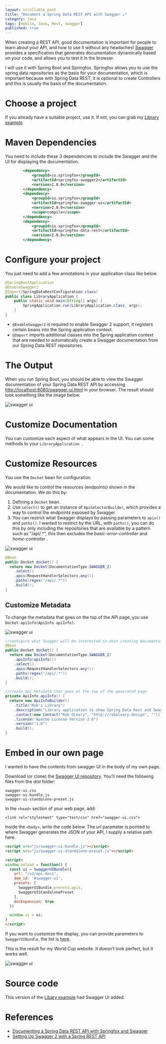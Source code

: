 ```yaml
---
layout: scrollable_post
title: "Document a Spring Data REST API with Swagger ☕"
category: java
tags: [mobile, Java, Rest, swagger]
published: true
---
```

When creating a REST API, good documentation is important for people to learn about your API, and how to use it without any headaches! [Swagger](https://swagger.io/) provides a specification that generates documentation dynamically based on your code, and allows you to test it in the browser.

I will use it with Spring Boot and Springfox. Springfox allows you to use the spring data repositories as the basis for your documentation, which is important because with Spring Data REST, it is optional to create Controllers and this is usually the basis of the documentation.

# Choose a project

If you already have a suitable project, use it. If not, you can grab my [Library example](https://github.com/robole/library-rest-minimum).

# Maven Dependencies

You need to include these 3 dependencies to include the Swagger and the UI for displaying the documentation.

```xml
        <dependency>
            <groupId>io.springfox</groupId>
            <artifactId>springfox-swagger2</artifactId>
            <version>2.8.0</version>
        </dependency>
        <dependency>
            <groupId>io.springfox</groupId>
            <artifactId>springfox-swagger-ui</artifactId>
            <version>2.8.0</version>
            <scope>compile</scope>
        </dependency>
        <dependency>
            <groupId>io.springfox</groupId>
            <artifactId>springfox-data-rest</artifactId>
            <version>2.8.0</version>
        </dependency>
```

# Configure your project

You just need to add a few annotations in your application class like below.

```java
@SpringBootApplication
@EnableSwagger2
@Import(SpringDataRestConfiguration.class)
public class LibraryApplication {
	public static void main(String[] args) {
		SpringApplication.run(LibraryApplication.class, args);
	}
}
```
- ```@EnableSwagger2``` is required to enable Swagger 2 support, it registers certain beans into the Spring application context.
- ```@Import``` imports additional classes into the Spring application context that are needed to automatically create a Swagger documentation from our Spring Data REST repositories.

# The Output

When you run Spring Boot, you should be able to view the Swagger documentation of your Spring Data REST API by accessing [http://localhost:8080/swagger-ui.html](http://localhost:8080/swagger-ui.html) in your browser. The result should look something like the image below.

![swagger ui](/assets/img/blog/2018-05-21-swagger/swagger1.png)

# Customize Documentation

You can customize each aspect of what appears in the UI. You can some methods
to your ```LibraryApplication ```.

# Customize Resources

You use the ```Docket``` bean for configuration.

We would like to control the resources (endpoints) shown in the documentation. We do this by:

1. Defining a ```Docket``` bean.
2. Use ```select()``` to get an instance of ```ApiSelectorBuilder```, which provides a way to control the endpoints exposed by Swagger.
3. You can restrict what Swagger displays by passing parameters to  ```apis()``` and ```paths()```. I wanted to restrict by the URL, with ```paths()```, you can do this by only including the repositories that are available by a pattern such as "/api/.\*", this then excludes the *basic-error-controller* and *home-controller* .

![swagger ui](/assets/img/blog/2018-05-21-swagger/swagger2.png)

```java
@Bean
public Docket docket() {
  return new Docket(DocumentationType.SWAGGER_2)
  	.select()
  	.apis(RequestHandlerSelectors.any())
  	.paths(regex("/api/.*"))
  	.build();
}
```
## Customize Metadata

To change the metadata that goes on the top of the API page, you use ```Docket.apiInfo(ApiInfo apiInfo)```.

![swagger ui](/assets/img/blog/2018-05-21-swagger/swagger-metadata.png)

```java
//configure what Swagger will be interested in when creating documentation
@Bean
public Docket docket() {
  return new Docket(DocumentationType.SWAGGER_2)
  	.apiInfo(apiInfo())
  	.select()
  	.apis(RequestHandlerSelectors.any())
  	.paths(regex("/api/.*"))
  	.build();
}

//create api metadata that goes at the top of the generated page
private ApiInfo apiInfo() {
  return new ApiInfoBuilder()
  	.title("Rob's Library")
  	.description("Library application to show Spring Data Rest and Swagger.")
  	.contact(new Contact("Rob OLeary", "http://roboleary.design", ""))
  	.license("Apache License Version 2.0")
  	.version("1.0")
  	.build();
}
```
# Embed in our own page

I wanted to have the contents from swagger UI in the body of my own page.

Download (or clone) the [Swagger UI repository](https://github.com/swagger-api/swagger-ui). You'll need the following files from the *dist* folder:
```
swagger-ui.css
swagger-ui-bundle.js
swagger-ui-standalone-preset.js
```

In the ```<head>``` section of your web page, add:

```
<link rel="stylesheet" type="text/css" href="swagger-ui.css">
```

Inside the ```<body>```, write the code below. The *url* parameter is pointed to where Swagger generates the JSON of your API, I supply a relative path here.

```html
<script src="js/swagger-ui-bundle.js"></script>
<script src="js/swagger-ui-standalone-preset.js"></script>

<script>
window.onload = function() {
  const ui = SwaggerUIBundle({
    url: "/v2/api-docs",
    dom_id: '#swagger-ui',
    presets: [
      SwaggerUIBundle.presets.apis,
      SwaggerUIStandalonePreset
    ],
    docExpansion: true
  })

  window.ui = ui;
}
</script>
```

If you want to customize the display, you can provide parameters to ```SwaggerUIBundle```, the list is [here](https://github.com/swagger-api/swagger-ui/blob/HEAD/docs/usage/configuration.md#display).

This is the result for my World Cup website. It doesn't look perfect, but it works well.

![swagger ui](/assets/img/blog/2018-05-21-swagger/embed.png)

# Source code

This version of the [Libary example](https://github.com/robole/library-rest-minimum5) had Swagger UI added.

# References
- [Documenting a Spring Data REST API with Springfox and Swagger](https://reflectoring.io/documenting-spring-data-rest-api-with-springfox/)
- [Setting Up Swagger 2 with a Spring REST API](http://www.baeldung.com/swagger-2-documentation-for-spring-rest-api)
